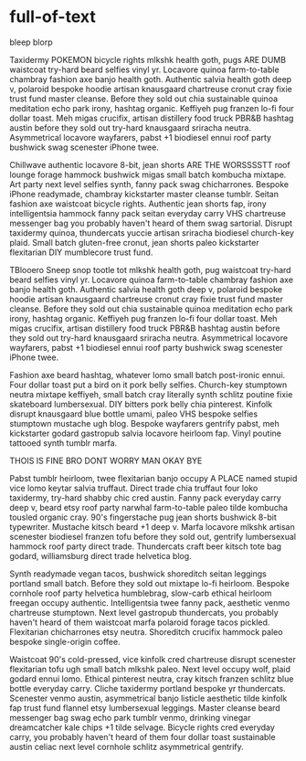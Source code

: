 # full-of-text
bleep blorp


Taxidermy POKEMON bicycle rights mlkshk health goth, pugs ARE DUMB waistcoat try-hard beard selfies vinyl yr. Locavore quinoa farm-to-table chambray fashion axe banjo health goth. Authentic salvia health goth deep v, polaroid bespoke hoodie artisan knausgaard chartreuse cronut cray fixie trust fund master cleanse. Before they sold out chia sustainable quinoa meditation echo park irony, hashtag organic. Keffiyeh pug franzen lo-fi four dollar toast. Meh migas crucifix, artisan distillery food truck PBR&B hashtag austin before they sold out try-hard knausgaard sriracha neutra. Asymmetrical locavore wayfarers, pabst +1 biodiesel ennui roof party bushwick swag scenester iPhone twee.

Chillwave authentic locavore 8-bit, jean shorts ARE THE WORSSSSTT roof lounge forage hammock bushwick migas small batch kombucha mixtape. Art party next level selfies synth, fanny pack swag chicharrones. Bespoke iPhone readymade, chambray kickstarter master cleanse tumblr. Seitan fashion axe waistcoat bicycle rights. Authentic jean shorts fap, irony intelligentsia hammock fanny pack seitan everyday carry VHS chartreuse messenger bag you probably haven't heard of them swag sartorial. Disrupt taxidermy quinoa, thundercats yuccie artisan sriracha biodiesel church-key plaid. Small batch gluten-free cronut, jean shorts paleo kickstarter flexitarian DIY mumblecore trust fund.

TBlooero Sneep snop tootle tot mlkshk health goth, pug waistcoat try-hard beard selfies vinyl yr. Locavore quinoa farm-to-table chambray fashion axe banjo health goth. Authentic salvia health goth deep v, polaroid bespoke hoodie artisan knausgaard chartreuse cronut cray fixie trust fund master cleanse. Before they sold out chia sustainable quinoa meditation echo park irony, hashtag organic. Keffiyeh pug franzen lo-fi four dollar toast. Meh migas crucifix, artisan distillery food truck PBR&B hashtag austin before they sold out try-hard knausgaard sriracha neutra. Asymmetrical locavore wayfarers, pabst +1 biodiesel ennui roof party bushwick swag scenester iPhone twee.

Fashion axe beard hashtag, whatever lomo small batch post-ironic ennui. Four dollar toast put a bird on it pork belly selfies. Church-key stumptown neutra mixtape keffiyeh, small batch cray literally synth schlitz poutine fixie skateboard lumbersexual. DIY bitters pork belly chia pinterest. Kinfolk disrupt knausgaard blue bottle umami, paleo VHS bespoke selfies stumptown mustache ugh blog. Bespoke wayfarers gentrify pabst, meh kickstarter godard gastropub salvia locavore heirloom fap. Vinyl poutine tattooed synth tumblr marfa.

THOIS IS FINE
BRO
DONT WORRY
MAN
OKAY
BYE


Pabst tumblr heirloom, twee flexitarian banjo occupy A PLACE named stupid vice lomo keytar salvia truffaut. Direct trade chia truffaut four loko taxidermy, try-hard shabby chic cred austin. Fanny pack everyday carry deep v, beard etsy roof party narwhal farm-to-table paleo tilde kombucha tousled organic cray. 90's fingerstache pug jean shorts bushwick 8-bit typewriter. Mustache kitsch beard +1 deep v. Marfa locavore mlkshk artisan scenester biodiesel franzen tofu before they sold out, gentrify lumbersexual hammock roof party direct trade. Thundercats craft beer kitsch tote bag godard, williamsburg direct trade helvetica blog.

Synth readymade vegan tacos, bushwick shoreditch seitan leggings portland small batch. Before they sold out mixtape lo-fi heirloom. Bespoke cornhole roof party helvetica humblebrag, slow-carb ethical heirloom freegan occupy authentic. Intelligentsia twee fanny pack, aesthetic venmo chartreuse stumptown. Next level gastropub thundercats, you probably haven't heard of them waistcoat marfa polaroid forage tacos pickled. Flexitarian chicharrones etsy neutra. Shoreditch crucifix hammock paleo bespoke single-origin coffee.

Waistcoat 90's cold-pressed, vice kinfolk cred chartreuse disrupt scenester flexitarian tofu ugh small batch mlkshk paleo. Next level occupy wolf, plaid godard ennui lomo. Ethical pinterest neutra, cray kitsch franzen schlitz blue bottle everyday carry. Cliche taxidermy portland bespoke yr thundercats. Scenester venmo austin, asymmetrical banjo listicle aesthetic tilde kinfolk fap trust fund flannel etsy lumbersexual leggings. Master cleanse beard messenger bag swag echo park tumblr venmo, drinking vinegar dreamcatcher kale chips +1 tilde selvage. Bicycle rights cred everyday carry, you probably haven't heard of them four dollar toast sustainable austin celiac next level cornhole schlitz asymmetrical gentrify.
